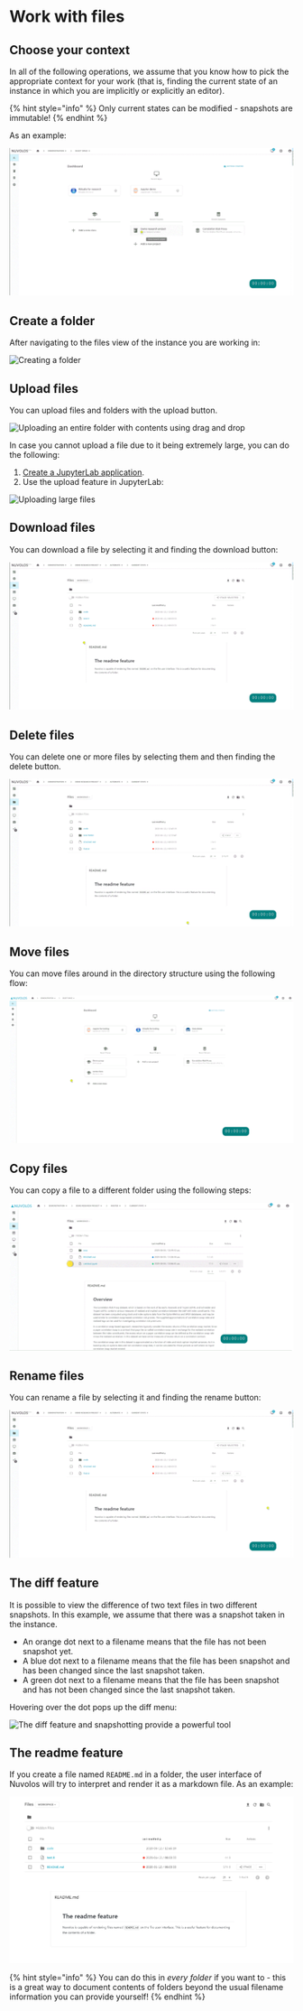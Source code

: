 # Work with files

## Choose your context

In all of the following operations, we assume that you know how to pick the appropriate context for your work \(that is, finding the current state of an instance in which you are implicitly or explicitly an editor\).

{% hint style="info" %}
Only current states can be modified - snapshots are immutable!
{% endhint %}

As an example:

![Finding files in a specific instance](../.gitbook/assets/pick_context_ed.gif)

## Create a folder

After navigating to the files view of the instance you are working in:

![Creating a folder](../.gitbook/assets/create_folder_ed.gif)

## Upload files

You can upload files and folders with the upload button.

![Uploading an entire folder with contents using drag and drop](../.gitbook/assets/upload_folder_ed.gif)

In case you cannot upload a file due to it being extremely large, you can do the following:

1. [Create a JupyterLab application](work-with-applications/create-an-application.md). 
2. Use the upload feature in JupyterLab:

![Uploading large files](../.gitbook/assets/upload_jupyter_ed.gif)

## Download files

You can download a file by selecting it and finding the download button:

![Downloading a file](../.gitbook/assets/download_file_ed%20%281%29.gif)

## Delete files

You can delete one or more files by selecting them and then finding the delete button.

![Deleting a folder](../.gitbook/assets/delete_folder_ed.gif)

## Move files

You can move files around in the directory structure using the following flow:

![](../.gitbook/assets/move_file_ed.gif)

## Copy files

You can copy a file to a different folder using the following steps:

![Select the file to copy and move to the desired location](../.gitbook/assets/copy_file_ed.gif)

## Rename files

You can rename a file by selecting it and finding the rename button:

![Renaming a file](../.gitbook/assets/rename_file_ed.gif)

## The diff feature

It is possible to view the difference of two text files in two different snapshots. In this example, we assume that there was a snapshot taken in the instance.

* An orange dot next to a filename means that the file has not been snapshot yet.
* A blue dot next to a filename means that the file has been snapshot and has been changed since the last snapshot taken.
* A green dot next to a filename means that the file has been snapshot and has not been changed since the last snapshot taken.

Hovering over the dot pops up the diff menu:

![The diff feature and snapshotting provide a powerful tool](../.gitbook/assets/diff_feature_ed.gif)

## The readme feature

If you create a file named `README.md` in a folder, the user interface of Nuvolos will try to interpret and render it as a markdown file. As an example:

![](../.gitbook/assets/readme.png)

{% hint style="info" %}
You can do this in _every folder_ if you want to - this is a great way to document contents of folders beyond the usual filename information you can provide yourself!
{% endhint %}

## 











